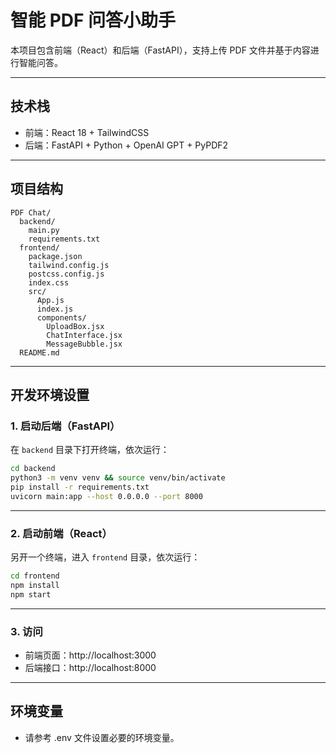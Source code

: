 # 智能 PDF 问答小助手

本项目包含前端（React）和后端（FastAPI），支持上传 PDF 文件并基于内容进行智能问答。

---
## 技术栈

- 前端：React 18 + TailwindCSS
- 后端：FastAPI + Python + OpenAI GPT + PyPDF2

---
## 项目结构

```
PDF Chat/
  backend/
    main.py
    requirements.txt
  frontend/
    package.json
    tailwind.config.js
    postcss.config.js
    index.css
    src/
      App.js
      index.js
      components/
        UploadBox.jsx
        ChatInterface.jsx
        MessageBubble.jsx
  README.md
```

---
## 开发环境设置

### 1. 启动后端（FastAPI）

在 `backend` 目录下打开终端，依次运行：

```bash
cd backend
python3 -m venv venv && source venv/bin/activate  
pip install -r requirements.txt
uvicorn main:app --host 0.0.0.0 --port 8000
```

---

### 2. 启动前端（React）

另开一个终端，进入 `frontend` 目录，依次运行：

```bash
cd frontend
npm install  
npm start
```

---

### 3. 访问

- 前端页面：http://localhost:3000
- 后端接口：http://localhost:8000

  
---
## 环境变量

- 请参考 .env 文件设置必要的环境变量。
